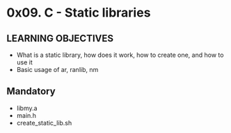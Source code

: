 # 0x09. C - Static libraries

## LEARNING OBJECTIVES
- What is a static library, how does it work, how to create one, and how to use it
- Basic usage of ar, ranlib, nm

## Mandatory
- libmy.a
- main.h
- create_static_lib.sh
